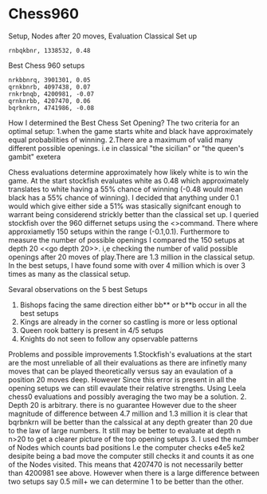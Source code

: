 # Chess960
Setup, Nodes after 20 moves, Evaluation
Classical Set up 
```
rnbqkbnr, 1338532, 0.48
```
Best Chess 960 setups
```
nrkbbnrq, 3901301, 0.05
qrnkbnrb, 4097438, 0.07
rnkrbnqb, 4200981, -0.07
qrnknrbb, 4207470, 0.06
bqrbnkrn, 4741986, -0.08
```
How I determined the Best Chess Set Opening? 
The two criteria for an optimal setup: 
1.when the game starts white and black have approximately equal probabilities of winning.
2.There are a maximum of valid many different possible openings. i.e in classical "the sicilian" or "the queen's gambit" exetera

Chess evaluations determine approximately how likely white is to win the game. At the start stockfish evaluates white as 0.48 
which approximately translates to white having a 55% chance of winning (-0.48 would mean black has a 55% chance of winning).
I decided that anything under 0.1 would which give either side a 51% was stasically signifcant enough to warrant being considerend strickly better
than the classical set up. I queried stockfish over the 960 differnet setups using the <<eval>>command. There where approxiametly 
150 setups within the range (-0.1,0.1).
Furthermore to measure the number of possible openings I compared the 150 setups at depth 20 <<go depth 20>>. i,e checking the number of valid possible 
openings after 20 moves of play.There are 1.3 million in the classical setup. In the best setups, I have found some with over 4 million 
which is over 3 times as many as the classical setup.

Sevaral observations on the 5 best Setups
1. Bishops facing the same direction either bb** or b**b occur in all the best setups
2. Kings are already in the corner so castling is more or less optional
3. Queen rook battery is present in 4/5 setups
4. Knights do not seen to follow any opservable patterns

Problems and possible improvements 
1.Stockfish's evaluations at the start are the most unreliable of all their evaluations as there are infinetly many moves that can be played theoretically
versus say an evaulation of a position 20 moves deep. However Since this error is present in all the opening setups we can still evaulate their relative strengths.
Using Leela chess0 evaluations and possibly averaging the two may be a solution.
2. Depth 20 is arbitrary. there is no guarantee However due to the sheer magnitude of difference between 4.7 million and 1.3 million it is clear that bqrbnkrn will be
better than the calssical at any depth greater than 20 due to the law of large numbers. It still may be better to evaluate at depth n n>20 to get a clearer picture of the top 
opening setups
3. I used the number of Nodes which counts bad positions I.e the computer checks e4e5 ke2 desipite being a bad move the computer still checks it and counts it as one of 
the Nodes visited. This means that 4207470 is not necessarily better than 4200981 see above. However when there is a large difference between two setups say 0.5 mill+ we can 
determine 1 to be better than the other.
